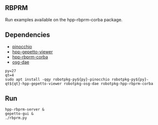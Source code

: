 ## RBPRM

Run examples available on the hpp-rbprm-corba package.

## Dependencies

- [pinocchio](https://github.com/stack-of-tasks/pinocchio)
- [hpp-gepetto-viewer](https://github.com/humanoid-path-planner/hpp-gepetto-viewer)
- [hpp-rbprm-corba](https://github.com/humanoid-path-planner/hpp-rbprm-corba)
- [osg-dae](https://github.com/gepetto/osg-dae)

```
py=27
qt=4
sudo apt install -qqy robotpkg-py${py}-pinocchio robotpkg-py${py}-qt${qt}-hpp-gepetto-viewer robotpkg-osg-dae robotpkg-hpp-rbprm-corba
```

## Run

```
hpp-rbprm-server &
gepetto-gui &
./rbprm.py
```
